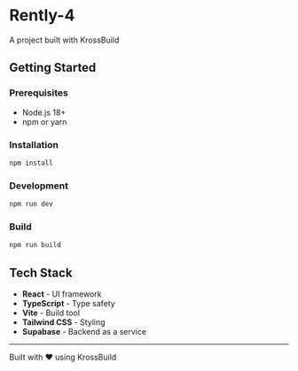 # Rently-4

A project built with KrossBuild

## Getting Started

### Prerequisites
- Node.js 18+ 
- npm or yarn

### Installation

```bash
npm install
```

### Development

```bash
npm run dev
```

### Build

```bash
npm run build
```

## Tech Stack

- **React** - UI framework
- **TypeScript** - Type safety
- **Vite** - Build tool
- **Tailwind CSS** - Styling
- **Supabase** - Backend as a service

---

Built with ❤️ using KrossBuild
